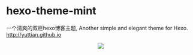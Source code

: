 # hexo-theme-mint
一个清爽的双栏hexo博客主题, Another simple and elegant theme for Hexo. http://yuttian.github.io
<p align="center">
    <a href="https://github.com/yuttian/hexo-theme-mint" target="_blank">
        <img src="http://yuttian.github.io/img/responsive.png">
    </a>
</p>
